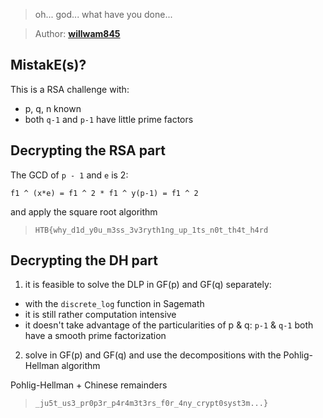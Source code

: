 > oh... god... what have you done...

> Author: **[willwam845][author-profile]**

## MistakE(s)?

This is a RSA challenge with:

- p, q, n known
- both `q-1` and `p-1` have little prime factors

## Decrypting the RSA part

The GCD of `p - 1` and `e` is 2:

`f1 ^ (x*e) = f1 ^ 2 * f1 ^ y(p-1) = f1 ^ 2`

and apply the square root algorithm

> `HTB{why_d1d_y0u_m3ss_3v3ryth1ng_up_1ts_n0t_th4t_h4rd`

## Decrypting the DH part

1) it is feasible to solve the DLP in GF(p) and GF(q) separately:
  - with the `discrete_log` function in Sagemath
  - it is still rather computation intensive
  - it doesn't take advantage of the particularities of p & q: `p-1` & `q-1`
    both have a smooth prime factorization
2) solve in GF(p) and GF(q) and use the decompositions with the Pohlig-Hellman
  algorithm

Pohlig-Hellman + Chinese remainders

> `_ju5t_us3_pr0p3r_p4r4m3t3rs_f0r_4ny_crypt0syst3m...}`

[author-profile]: https://app.hackthebox.eu/users/219091
